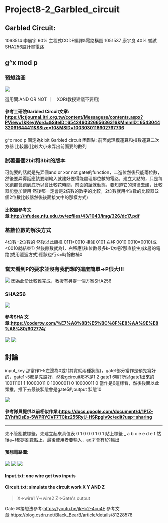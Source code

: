 # Project8-2_Garbled_circuit
## Garbled Circuit:
1063514 李晨宇 60%  主程式CODE編譯&電路構圖
1051537 康宇良 40%  嘗試SHA256設計畫電路
## g^x mod p

### 預想路圖
![](https://cdn.discordapp.com/attachments/623345235585662980/637325632283607060/IMG_20191026_002410.jpg)

選用閘:AND OR NOT ｜　XOR(教授建議不要用)
#### 參考工研院Garbled Circuit文章:　https://ictjournal.itri.org.tw/content/Messagess/contents.aspx?PView=1&KeyWord=&SiteID=654246032665636316&MmmID=654304432061644411&SSize=10&MSID=1003030116602767736

g^x mod p 固定為k bit
Garbled circuit 
困難點: 前面處理模運算和指數運算二次方器
比較器(比較大小來弄出前面要的數列
### 試著畫個2bit和3bit的版本
可能要的話就是先弄個and  or  xor  not  gate的function，二進位然後只能兩位數，然後要弄得話應該要剛輸入就建好要得能處理那位數的電路，建立大點的，只是每次跑都會跑到底所以會比較花時間，前面的話就動態，要知道它的規律去建，比較器能疊加使用
然後都一定會是2倍數的數字的比較，2位數就用4位數的比較器(2個2位數比較器然後後面接文中的那樣方式)
#### 比較器參考文章:http://nfudee.nfu.edu.tw/ezfiles/43/1043/img/326/dc17.pdf

### 基數位數的解決方式
4位數+2位數的
然後以此類推
0111>0010
相減
0101
右移
0010
0010=0010(或<0010就結束?)
然後餘數就為1，右移應該k位數最多k-1次吧?那直接生成k層的電路(或用遞迴方式)應該也行<=時餘數補0

### 當天看到P的要求並沒有我們想的這麼簡單->P很大!!!
![](https://cdn.discordapp.com/attachments/623345235585662980/638589759924600832/DSC_2078.JPG)
因為此份比較難完成，教授有另提一個方案SHA256
### SHA256
![](https://upload.wikimedia.org/wikipedia/commons/thumb/7/7d/SHA-2.svg/400px-SHA-2.svg.png)
#### 參考SHA 文章:https://codertw.com/%E7%A8%8B%E5%BC%8F%E8%AA%9E%E8%A8%80/602774/
![](https://cdn.discordapp.com/attachments/623345235585662980/637331182899429387/unknown.png)
![](https://cdn.discordapp.com/attachments/623345235585662980/637332513131462674/unknown.png)
## 討論
input_key
那當作1-5左邊為0或1(其實就兩種狀態)，gate1部分當作是預先寫好的，gate1~5都是先設好，然後gcircuit那不是1   2   gate1   6嗎?所以gate1出來的
10011101    1
10000011    0
10000011    0
10000011    0
當作是6這樣看，然後後面以此類推，推下去最後狀態會是gate5的output 狀態10

![](https://media.discordapp.net/attachments/623345235585662980/639645138712526858/Screenshot_20191101-100116.png?)

#### 參考隊員提供以前相似作業:https://docs.google.com/document/d/1PfZ-ZYhfhDsEo-5WPRYCVF7TCkz255RyU-HSRpgIv9c/edit?usp=sharing

---
先不管亂數標籤，先建立起來真值表
0   1
0 0   0
1  0    1
貼上標籤
_   a   b
c e   e
d e   f
然後a~f都是亂數貼上，最後使用者要輸入，ad才會有f的輸出
#### 預想電路圖:
![](https://i.imgur.com/vnHcqBE.png)
![](https://i.imgur.com/ArLDfN2.png)
![](https://media.discordapp.net/attachments/623345235585662980/640063659040702464/unknown.png)
#### Input.txt: one wire get two inputs
#### Circuit.txt: simulate the circuit work X Y AND Z
>X=>wire1 
Y=>wire2 
Z=>Gate's output

Gate 串接想法參考:https://youtu.be/jkHc2-4cu4E
參考文章:https://blog.csdn.net/Black_BearB/article/details/81228578


